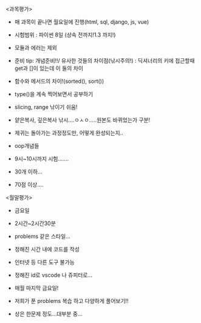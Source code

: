 <과목평가>

- 매 과목이 끝나면 월요일에 진행(html, sql, django, js, vue)

- 시험범위 : 파이썬 8일 (상속 전까지!1.3 까지!)

- 모듈과 에러는 제외

- 준비 tip: 개념준비!!/ 유사한 것들의 차이점(낚시주의!) : 딕셔너리의 키에 접근할때 get과 []이 있는데 이 둘의 차이
- 함수와 메서드의 차이!(sorted(), sort())
- type()을 계속 찍어보면서 공부하기

- slicing, range 낚이기 쉬움!
- 얕은복사, 깊은복사 낚시....ㅇㅅㅇ.....원본도 바뀌었는가 구분!
- 제귀는 돌아가는 과정정도만, 어떻게 완성되는지..
- oop개념들
- 9시~10시까지 시험.......
- 30개 이하...
- 70점 이상....



<월말평가>

- 금요일
- 2시간~2시간30분
- problems 같은 스타일...
- 정해진 시간 내에 코드를 작성
- 인터넷 등 다른 도구 불가능
- 정해진 id로 vscode 나 쥬피터로...
- 매월 마지막 금요일!

- 저희가 푼 problems 복습 하고 다양하게 풀어보기!!



- 상은 한문제 정도...대부분 중...